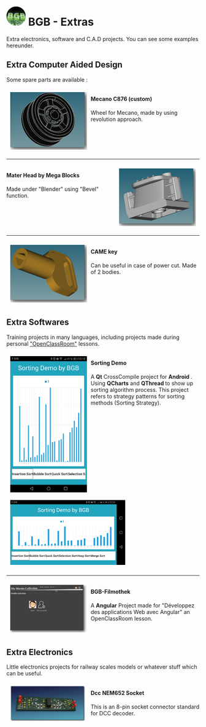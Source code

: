 # <img src=".gitPages/bgb_logo.png" width="50"/> BGB - Extras
Extra electronics, software and C.A.D projects. You can see some examples hereunder.

## Extra Computer Aided Design

Some spare parts are available :  

<div style="display:inline-block;width:100%">
	<img src=".gitPages/Mecano_C876_Cust.png" style="float:left;width:200px;padding:10px">
	<h4>Mecano C876 (custom)</h4>
	Wheel for Mecano, made by using revolution approach.
</div>

---

<div style="display:inline-block;width:100%">
	<img src=".gitPages/Mega_Blocks_Mater_Head.png" style="float:right;width:200px;padding:10px">
	<h4>Mater Head by Mega Blocks</h4>
	Made under "Blender" using "Bevel" function.
</div>

---

<div style="display:inline-block;width:100%">
	<img src=".gitPages/CAME_key.png" style="float:left;width:200px;padding:10px">
	<h4>CAME key</h4>
	Can be useful in case of power cut. Made of 2 bodies.
</div>


## Extra Softwares

Training projects in many languages, including projects made during personal
["OpenClassRoom"](https://openclassrooms.com/) lessons.

<div style="display:inline-block;width:100%">
<img src=".gitPages/SortingDemo_v.png" style="float:left;width:200px;padding:10px">
<h4>Sorting Demo</h4>
<p>
A <strong>Qt</strong> CrossCompile project for <strong>Android </strong>.
Using  <strong>QCharts</strong> and  <strong>QThread </strong> to show up sorting algorithm process.
This project refers to strategy patterns for sorting methods (Sorting Strategy).
</p>


<img src=".gitPages/SortingDemo_h.png" style="width:300px;padding:10px">

</div>

---

<div style="display:inline-block;width:100%">
<img src=".gitPages/BgbFilmothek.png" style="float:left;width:200px;padding:10px">
<h4>BGB-Filmothek</h4>
A <strong>Angular</strong> Project made for <a hrfe="https://openclassrooms.com/fr/courses/4668271-developpez-des-applications-web-avec-angulardeveloppez-des-applications-web-avec-angular">
"Développez des applications Web avec Angular" </a> an OpenClassRoom lesson.
</div>


## Extra Electronics

Little electronics projects for railway scales models or whatever stuff which can be useful.


<div style="display:inline-block;width:100%">
	<img src=".gitPages/Dcc NEM652 Socket.png" style="float:left;width:200px;padding:10px">
	<h4>Dcc NEM652 Socket</h4>
	This is an 8-pin socket connector standard for DCC decoder.
</div>